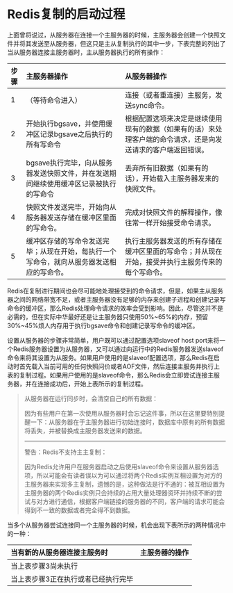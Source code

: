 # Redis复制的启动过程

上面曾将说过，从服务器在连接一个主服务器的时候，主服务器会创建一个快照文件并将其发送至从服务器，但这只是主从复制执行的其中一步，下表完整的列出了当从服务器连接主服务器时，主从服务器执行的所有操作：

| 步骤 | 主服务器操作 | 从服务器操作 |
| :--- | :--- | :--- |
| 1 | （等待命令进入） | 连接（或者重连接）主服务，发送sync命令。 |
| 2 | 开始执行bgsave，并使用缓冲区记录bgsave之后执行的所有写命令 | 根据配置选项来决定是继续使用现有的数据（如果有的话）来处理客户端的命令请求，还是向发送请求的客户端返回错误。 |
| 3 | bgsave执行完毕，向从服务器发送快照文件，并在发送期间继续使用缓冲区记录被执行的写命令 | 丢弃所有旧数据（如果有的话），开始载入主服务器发来的快照文件。 |
| 4 | 快照文件发送完毕，开始向从服务器发送存储在缓冲区里面的写命令。 | 完成对快照文件的解释操作，像往常一样开始接受命令请求。 |
| 5 | 缓冲区存储的写命令发送完毕；从现在开始，每执行一个写命令，就向从服务器发送相应的写命令。 | 执行主服务器发送的所有存储在缓冲区里面的写命令；并从现在开始，接受并执行主服务传来的每个写命令。 |

Redis在复制进行期间也会尽可能地处理接受到的命令请求，但是，如果主从服务器之间的网络带宽不足，或者主服务器没有足够的内存来创建子进程和创建记录写命令的缓冲区，那么Redis处理命令请求的效率会受到影响。因此，尽管这并不是必需的，但在实际中华最好还是让主服务器只使用50%~65%的内存，预留30%~45%烦人内存用于执行bgsave命令和创建记录写命令的缓冲区。

设置从服务器的步骤非常简单，用户既可以通过配置选项slaveof host port来将一个Redis服务器设置为从服务器，又可以通过向运行中的Redis服务器发送slaveof命令来将其设置为从服务。如果用户使用的是slaveof配置选项，那么Redis在启动时首先载入当前可用的任何快照问价或者AOF文件，然后连接主服务并执行上表的复制过程。如果用户使用的是slaveof命令，那么Redis会立即尝试连接主服务器，并在连接成功后，开始上表所示的复制过程。

> 从服务器在运行同步时，会清空自己的所有数据：
>
> 因为有些用户在第一次使用从服务器时会忘记这件事，所以在这里要特别提醒一下：从服务器在于主服务器进行初始连接时，数据库中原有的所有数据将丢失，并被替换成主服务器发送来的数据。
>
> ---
>
> 警告：Redis不支持主主复制：
>
> 因为Redis允许用户在服务器启动之后使用slaveof命令来设置从服务器选项，所以可能会有读者误以为可以通过将两个Redis实例互相设置为对方的主服务器来实现多主复制，遗憾的是，这种做法是行不通的：被互相设置为主服务器的两个Redis实例只会持续的占用大量处理器资环并持续不断的尝试与对方进行通信，根据客户端链接的服务器的不同，客户端的请求可能会得到不一致的数据或者完全得不到数据。

当多个从服务器尝试连接同一个主服务器的时候，机会出现下表所示的两种情况中的一种：

| 当有新的从服务器连接主服务时 | 主服务器的操作 |
| :--- | :--- |
| 当上表步骤3尚未执行 |  |
| 当上表步骤3正在执行或者已经执行完毕 |  |



